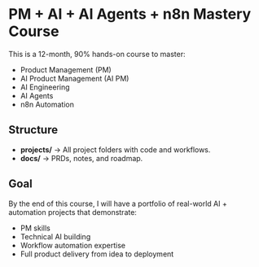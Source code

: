 # PM + AI + AI Agents + n8n Mastery Course

This is a 12-month, 90% hands-on course to master:
- Product Management (PM)
- AI Product Management (AI PM)
- AI Engineering
- AI Agents
- n8n Automation

## Structure
- **projects/** → All project folders with code and workflows.
- **docs/** → PRDs, notes, and roadmap.

## Goal
By the end of this course, I will have a portfolio of real-world AI + automation projects that demonstrate:
- PM skills
- Technical AI building
- Workflow automation expertise
- Full product delivery from idea to deployment
